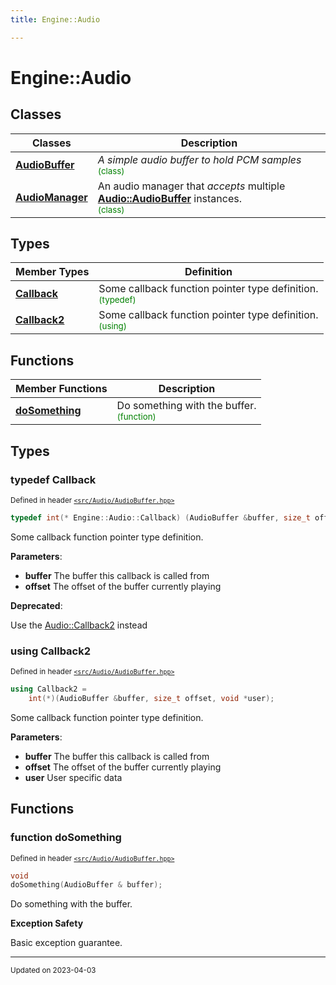 ```yaml
---
title: Engine::Audio

---
```


# Engine::Audio



## Classes

| Classes        | Description    |
| -------------- | -------------- |
| **[AudioBuffer](/classes/classEngine_1_1Audio_1_1AudioBuffer.md)** | _A simple audio buffer to hold PCM samples_<br> <sup><span style="color:green">(class)</span></sup> |
| **[AudioManager](/classes/classEngine_1_1Audio_1_1AudioManager.md)** | An audio manager that _accepts_ multiple **[Audio::AudioBuffer](/classes/classEngine_1_1Audio_1_1AudioBuffer.md)** instances. <br> <sup><span style="color:green">(class)</span></sup> |

## Types

| Member Types | Definition           |
| -------------- | -------------- |
| **[Callback](/namespaces/namespaceEngine_1_1Audio.md#typedef-callback)**| Some callback function pointer type definition. <br> <sup><span style="color:green">(typedef)</span></sup>|
| **[Callback2](/namespaces/namespaceEngine_1_1Audio.md#using-callback2)**| Some callback function pointer type definition. <br> <sup><span style="color:green">(using)</span></sup>|

## Functions
| Member Functions | Description |
| -------------- | -------------- |
| **[doSomething](/namespaces/namespaceEngine_1_1Audio.md#function-dosomething)** | Do something with the buffer. <br> <sup><span style="color:green">(function)</span></sup> |


## Types

### typedef Callback

<sup>Defined in header [`<src/Audio/AudioBuffer.hpp>`](/files/AudioBuffer_8hpp.md#file-audiobuffer.hpp)</sup>
```cpp
typedef int(* Engine::Audio::Callback) (AudioBuffer &buffer, size_t offset);
```

Some callback function pointer type definition. 

**Parameters**: 

  * **buffer** The buffer this callback is called from 
  * **offset** The offset of the buffer currently playing 


**Deprecated**:

Use the [Audio::Callback2](/namespaces/namespaceEngine_1_1Audio.md#using-callback2) instead 

### using Callback2

<sup>Defined in header [`<src/Audio/AudioBuffer.hpp>`](/files/AudioBuffer_8hpp.md#file-audiobuffer.hpp)</sup>
```cpp
using Callback2 = 
    int(*)(AudioBuffer &buffer, size_t offset, void *user);
```

Some callback function pointer type definition. 

**Parameters**: 

  * **buffer** The buffer this callback is called from 
  * **offset** The offset of the buffer currently playing 
  * **user** User specific data 




## Functions

### function doSomething


<sup>Defined in header [`<src/Audio/AudioBuffer.hpp>`](/files/AudioBuffer_8hpp.md#file-audiobuffer.hpp)</sup>

```cpp 
void
doSomething(AudioBuffer & buffer);
```





Do something with the buffer. 


















**Exception Safety**

Basic exception guarantee.









-------------------------------

<sub>Updated on 2023-04-03</sub>